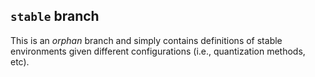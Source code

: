 ## `stable` branch

This is an *orphan* branch and simply contains definitions of stable
environments given different configurations (i.e., quantization methods, etc).
